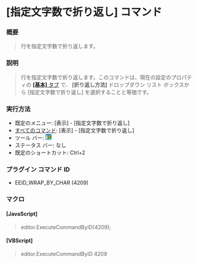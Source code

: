 # \[指定文字数で折り返し\] コマンド

### 概要

> 行を指定文字数で折り返します。

### 説明

> 行を指定文字数で折り返します。このコマンドは、現在の設定のプロパティの
> [**\[基本\]** タブ](../../dlg/properties/general/index) で、 **\[折り返し方法\]**
> ドロップダウン リスト ボックスから \[指定文字数で折り返し\] を選択することと等価です。

### 実行方法

- 既定のメニュー: \[表示\] \- \[指定文字数で折り返し\]
- [すべてのコマンド](../../glossary/allcommands): \[表示\] \- \[指定文字数で折り返し\]
- ツール バー: ![](../../images/wrapbychar.gif)
- ステータス バー: なし
- 既定のショートカット: Ctrl+2

### プラグイン コマンド ID

- EEID\_WRAP\_BY\_CHAR (4209)

### マクロ

#### \[JavaScript\]

> editor.ExecuteCommandByID(4209);

#### \[VBScript\]

> editor.ExecuteCommandByID 4209